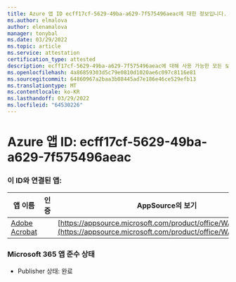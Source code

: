 ```yaml
---
title: Azure 앱 ID ecff17cf-5629-49ba-a629-7f575496aeac에 대한 정보입니다.
ms.author: elmalova
author: elenamalova
manager: tonybal
ms.date: 03/29/2022
ms.topic: article
ms.service: attestation
certification_type: attested
description: ecff17cf-5629-49ba-a629-7f575496aeac에 대해 사용 가능한 모든 보안 및 규정 준수 정보입니다.
ms.openlocfilehash: 4a86859303d5c79e0810d1020ae6c097c8116e81
ms.sourcegitcommit: 64860967a2baa3b08445ad7e186e46ce529efb13
ms.translationtype: MT
ms.contentlocale: ko-KR
ms.lasthandoff: 03/29/2022
ms.locfileid: "64530226"
---
```

# <a name="azure-app-id-ecff17cf-5629-49ba-a629-7f575496aeac"></a>Azure 앱 ID: ecff17cf-5629-49ba-a629-7f575496aeac


### <a name="apps-associated-with-this-id"></a>이 ID와 연결된 앱:
| **앱 이름** | **인증** | **AppSource의 보기** |
|--------------|---------------|-----------------------|
| [Adobe Acrobat](../forward/WA200002564.md) |  | [https://appsource.microsoft.com/product/office/WA200002564](https://appsource.microsoft.com/product/office/WA200002564) |

### <a name="microsoft-365-app-compliance-status"></a>Microsoft 365 앱 준수 상태
- Publisher 상태: 완료
